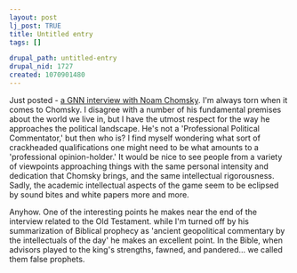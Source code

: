```yaml
--- 
layout: post
lj_post: TRUE
title: Untitled entry
tags: []

drupal_path: untitled-entry
drupal_nid: 1727
created: 1070901480
---
```

Just posted - <a href="http://www.guerrillanews.com/human_rights/doc3566.html" target="_blank">a GNN interview with Noam Chomsky</a>. I'm always torn when it comes to Chomsky. I disagree with a number of his fundamental premises about the world we live in, but I have the utmost respect for the way he approaches the political landscape. He's not a 'Professional Political Commentator,' but then who is? I find myself wondering what sort of crackheaded qualifications one might need to be what amounts to a 'professional opinion-holder.' It would be nice to see people from a variety of viewpoints approaching things with the same personal intensity and dedication that Chomsky brings, and the same intellectual rigorousness. Sadly, the academic intellectual aspects of the game seem to be eclipsed by sound bites and white papers more and more.

Anyhow. One of the interesting points he makes near the end of the interview related to the Old Testament. while I'm turned off by his summarization of Biblical prophecy as 'ancient geopolitical commentary by the intellectuals of the day' he makes an excellent point. In the Bible, when advisors played to the king's strengths, fawned, and pandered... we called them false prophets.
